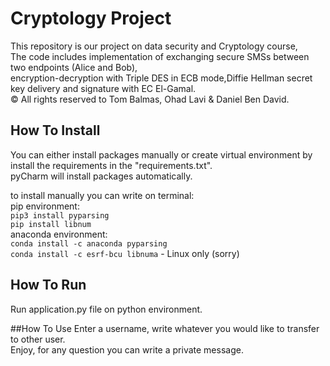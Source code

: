 # Cryptology Project

This repository is our project on data security and Cryptology course, </br>
The code includes implementation of exchanging secure SMSs between two endpoints (Alice and Bob),  </br>
encryption-decryption with Triple DES in ECB mode,Diffie Hellman secret key delivery and signature with EC El-Gamal. </br>
© All rights reserved to Tom Balmas, Ohad Lavi & Daniel Ben David. </br>
 


## How To Install
You can either install packages manually or create virtual environment by install the requirements in the "requirements.txt". </br>
pyCharm will install packages automatically.

to install manually you can write on terminal: </br>
pip environment:</br>
`pip3 install pyparsing` </br>
`pip install libnum` </br>
anaconda environment:</br>
`conda install -c anaconda pyparsing`</br>
`conda install -c esrf-bcu libnuma` - Linux only (sorry)

## How To Run

Run application.py file on python environment. </br>

##How To Use 
Enter a username, write whatever you would like to transfer to other user.</br>
Enjoy, for any question you can write a private message.


